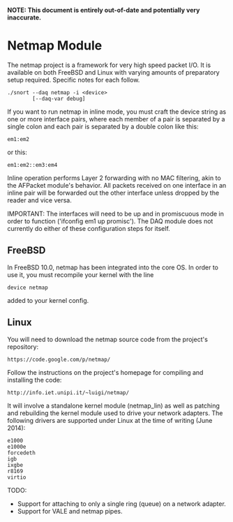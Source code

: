 **NOTE: This document is entirely out-of-date and potentially very inaccurate.**

Netmap Module
=============

The netmap project is a framework for very high speed packet I/O.  It is
available on both FreeBSD and Linux with varying amounts of preparatory
setup required.  Specific notes for each follow.

    ./snort --daq netmap -i <device>
            [--daq-var debug]

If you want to run netmap in inline mode, you must craft the device string as
one or more interface pairs, where each member of a pair is separated by a
single colon and each pair is separated by a double colon like this:

    em1:em2

or this:

    em1:em2::em3:em4

Inline operation performs Layer 2 forwarding with no MAC filtering, akin to the
AFPacket module's behavior.  All packets received on one interface in an inline
pair will be forwarded out the other interface unless dropped by the reader and
vice versa.

IMPORTANT: The interfaces will need to be up and in promiscuous mode in order to
function ('ifconfig em1 up promisc').  The DAQ module does not currently do
either of these configuration steps for itself.

FreeBSD
-------
In FreeBSD 10.0, netmap has been integrated into the core OS.  In order to use
it, you must recompile your kernel with the line

    device netmap

added to your kernel config.

Linux
-----
You will need to download the netmap source code from the project's repository:

    https://code.google.com/p/netmap/

Follow the instructions on the project's homepage for compiling and installing
the code:

    http://info.iet.unipi.it/~luigi/netmap/

It will involve a standalone kernel module (netmap_lin) as well as patching and
rebuilding the kernel module used to drive your network adapters. The following
drivers are supported under Linux at the time of writing (June 2014):

    e1000
    e1000e
    forcedeth
    igb
    ixgbe
    r8169
    virtio

TODO:
- Support for attaching to only a single ring (queue) on a network adapter.
- Support for VALE and netmap pipes.
